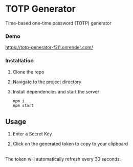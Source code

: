 # TOTP Generator

Time-based one-time password (TOTP) generator 

### Demo

https://totp-generator-f2l1.onrender.com/

### Installation

1. Clone the repo

2. Navigate to the project directory

3. Install dependencies and start the server

    ```bash
    npm i
    npm start
    ```

## Usage

1. Enter a Secret Key
   
2. Click on the generated token to copy to your clipboard
<br>
The token will automatically refresh every 30 seconds.

